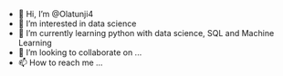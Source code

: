 - 👋 Hi, I’m @Olatunji4
- 👀 I’m interested in data science
- 🌱 I’m currently learning python with data science, SQL and Machine Learning
- 💞️ I’m looking to collaborate on ...
- 📫 How to reach me ...

<!---
Olatunji4/Olatunji4 is a ✨ special ✨ repository because its `README.md` (this file) appears on your GitHub profile.
You can click the Preview link to take a look at your changes.
--->

